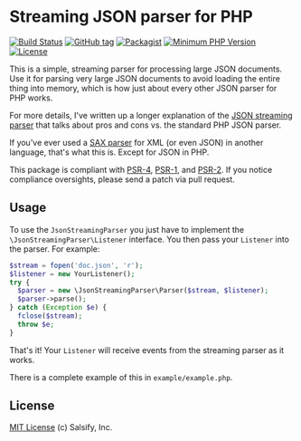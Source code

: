 Streaming JSON parser for PHP
=============================

[![Build Status](https://travis-ci.org/salsify/jsonstreamingparser.png?branch=master)](https://travis-ci.org/salsify/jsonstreamingparser)
[![GitHub tag](https://img.shields.io/github/tag/salsify/jsonstreamingparser.svg?label=latest)](https://packagist.org/packages/salsify/jsonstreamingparser) 
[![Packagist](https://img.shields.io/packagist/dt/salsify/json-streaming-parser.svg)](https://packagist.org/packages/salsify/json-streaming-parser)
[![Minimum PHP Version](http://img.shields.io/badge/php-%3E%3D%205.3-8892BF.svg)](https://php.net/)
[![License](https://img.shields.io/packagist/l/salsify/json-streaming-parser.svg)](https://packagist.org/packages/salsify/json-streaming-parser)

This is a simple, streaming parser for processing large JSON documents. Use it for parsing very large JSON documents to avoid loading the entire thing into memory, which is how just about every other JSON parser for PHP works.

For more details, I've written up a longer explanation of the [JSON streaming parser](http://www.salsify.com/blog/json-streaming-parser-for-php/1056) that talks about pros and cons vs. the standard PHP JSON parser.

If you've ever used a [SAX parser](http://en.wikipedia.org/wiki/Simple_API_for_XML) for XML (or even JSON) in another language, that's what this is. Except for JSON in PHP.

This package is compliant with [PSR-4](http://www.php-fig.org/psr/4/), [PSR-1](http://www.php-fig.org/psr/1/), and [PSR-2](http://www.php-fig.org/psr/2/).
If you notice compliance oversights, please send a patch via pull request.


Usage
-----

To use the `JsonStreamingParser` you just have to implement the `\JsonStreamingParser\Listener` interface. You then pass your `Listener` into the parser. For example:

```php
$stream = fopen('doc.json', 'r');
$listener = new YourListener();
try {
  $parser = new \JsonStreamingParser\Parser($stream, $listener);
  $parser->parse();
} catch (Exception $e) {
  fclose($stream);
  throw $e;
}
```

That's it! Your `Listener` will receive events from the streaming parser as it works.

There is a complete example of this in `example/example.php`.


License
-------

[MIT License](http://mit-license.org/) (c) Salsify, Inc.
